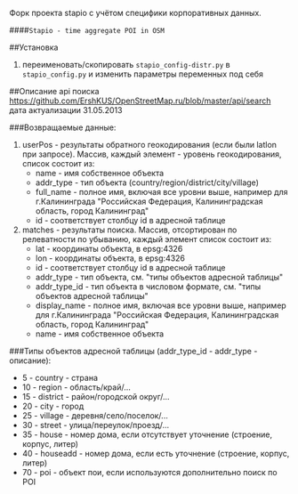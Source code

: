 Форк проекта stapio с учётом специфики корпоративных данных.

####```Stapio - time aggregate POI in OSM```

##Установка
  1. переименовать/скопировать ```stapio_config-distr.py``` в ```stapio_config.py``` и изменить параметры переменных под себя


##Описание api поиска
  https://github.com/ErshKUS/OpenStreetMap.ru/blob/master/api/search 
  дата актуализации 31.05.2013

###Возвращаемые данные:
  1. userPos - результаты обратного геокодирования (если были latlon при запросе). Массив, каждый элемент - уровень геокодирования, список состоит из:
      - name - имя собственное объекта
      - addr_type - тип объекта (country/region/district/city/village)
      - full_name - полное имя, включая все уровни выше, например для г.Калининграда "Российская Федерация, Калининградская область, город Калининград"
      - id - соответствует столбцу id в адресной таблице
  2. matches - результаты поиска. Массив, отсортирован по релеватности по убыванию, каждый элемент список состоит из:
      - lat - координаты объекта, в epsg:4326
      - lon - координаты объекта, в epsg:4326
      - id - соответствует столбцу id в адресной таблице
      - addr_type - тип объекта, см. "типы объектов адресной таблицы"
      - addr_type_id - тип объекта в числовом формате, см. "типы объектов адресной таблицы"
      - display_name - полное имя, включая все уровни выше, например для г.Калининграда "Российская Федерация, Калининградская область, город Калининград"
      - name - имя собственное объекта


###Типы объектов адресной таблицы
(addr_type_id - addr_type - описание):
  - 5  - country - страна
  - 10 - region - область/край/...
  - 15 - district - район/городской округ/...
  - 20 - city - город
  - 25 - village - деревня/село/поселок/...
  - 30 - street - улица/переулок/проезд/...
  - 35 - house - номер дома, если отсутствует уточнение (строение, корпус, литер)
  - 40 - houseadd - номер дома, если есть уточнение (строение, корпус, литер)
  - 70 - poi - объект пои, если используются дополнительно поиск по POI
